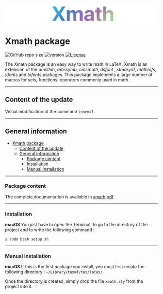 <div align="center">
  <img src="resources/logo.png">
</div>



# Xmath package

![GitHub repo size](https://img.shields.io/github/repo-size/MartinDbx/xmath-package)
![version](https://img.shields.io/badge/version-1.0.3-blue)
[![License](https://img.shields.io/badge/license-LaTeX_Project_Public_License-blue)](LICENSE)


The Xmath package is an easy way to write math in LaTeX. Xmath is an extension of the *amsthm*, *amssymb*, *amsmath*, *dsfont* , *stmaryrd*, *mathrsfs*, *yfonts* and *txfonts* packages. This package implements a large number of macros for sets, functions, operators commonly used in math.

-----------------------------------------------------------
## Content of the update

Visual modification of the command `\normal`.

-----------------------------------------------------------
## General information
- [Xmath package](#xmath-package)
  - [Content of the update](#content-of-the-update)
  - [General information](#general-information)
    - [Package content](#package-content)
    - [Installation](#installation)
    - [Manual installation](#manual-installation)

-----------------------------------------------------------
### Package content
The complete documentation is available in [xmath.pdf](resources/xmath.pdf).

-----------------------------------------------------------
### Installation
**macOS**  You just have to open the Terminal, to go to the
directory of the project and to write the following command :
```
$ sudo bash setup.sh
```
-----------------------------------------------------------
### Manual installation
**macOS** If this is the first package you install, you must
first create the following directory : `~/Library/texmf/tex/latex/`.

Once the directory is created, simply drop the file `xmath.sty`
from the project into it.


